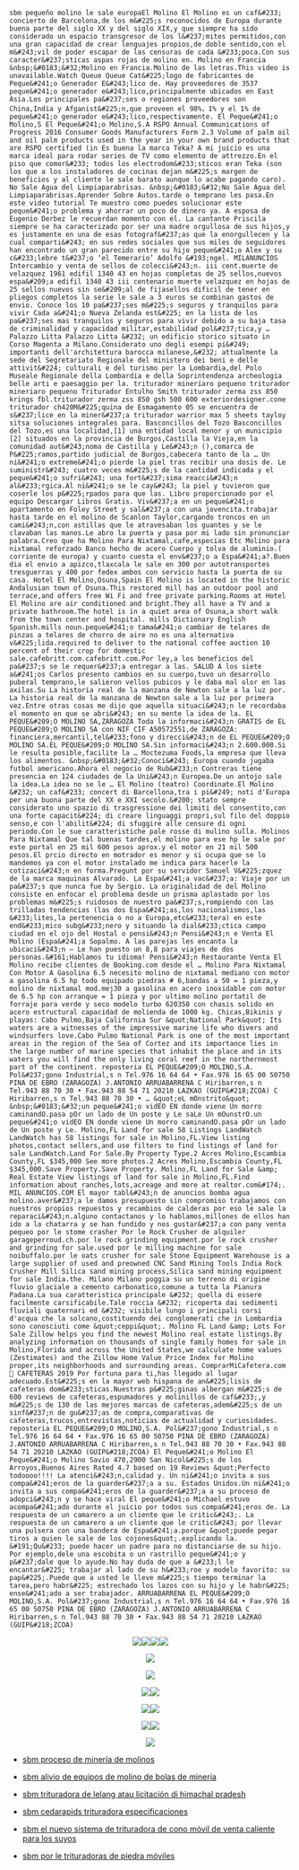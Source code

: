 
```
sbm pequeño molino le sale europaEl Molino El Molino es un caf&#233; concierto de Barcelona,de los m&#225;s reconocidos de Europa durante buena parte del siglo XX y del siglo XIX,y que siempre ha sido considerado un espacio transgresor de los l&#237;mites permitidos,con una gran capacidad de crear lenguajes propios,de doble sentido,con el m&#243;vil de poder escapar de las censuras de cada &#233;poca.Con sus caracter&#237;sticas aspas rojas de molino en. Molino en Francia &nbsp;&#0183;&#32;Molino en Francia.Molino de las letras.This video is unavailable.Watch Queue Queue Cat&#225;logo de fabricantes de Peque&#241;o Generador E&#243;lico de. Hay proveedores de 3537 peque&#241;o generador e&#243;lico,principalmente ubicados en East Asia.Los principales pa&#237;ses o regiones proveedores son China,India y Afganist&#225;n,que proveen el 98%，1% y el 1% de peque&#241;o generador e&#243;lico,respectivamente. El Peque&#241;o Molino,S El Peque&#241;o Molino,S.A RSPO Annual Communications of Progress 2016 Consumer Goods Manufacturers Form 2.3 Volume of palm oil and oil palm products used in the year in your own brand products that are RSPO certified (in Es buena la marca Teka? A mi juicio es una marca ideal para rodar series de TV como elemento de attrezzo.En el piso que comor&#233; todos los electrodom&#233;sticos eran Teka (son los que a los instaladores de cocinas dejan m&#225;s margen de beneficios y al cliente le sale barato aunque lo acabe pagando caro). No Sale Agua del Limpiaparabrisas. &nbsp;&#0183;&#32;No Sale Agua del Limpiaparabrisas.Aprender Sobre Autos.tarde o temprano les pasa.En este video tutorial Te muestro como puedes solucionar este peque&#241;o problema y ahorrar un poco de dinero ya. A esposa de Eugenio Derbez le recuerdan momento con el. La cantante Priscila siempre se ha caracterizado por ser una madre orgullosa de sus hijos,y es justamente en una de esas fotograf&#237;as que la enorgullecen y la cual comparti&#243; en sus redes sociales que sus miles de seguidores han encontrado un gran parecido entre su hijo peque&#241;o Alex y su c&#233;lebre t&#237;o ‘el Temerario’ Adolfo &#193;ngel. MILANUNCIOS Intercambio y venta de sellos de colecci&#243;n. iii cent.muerte de velazquez 1961 edifil 1340 43 en hojas completas de 25 sellos,nuevos espa&#209;a edifil 1340 43 iii centenario muerte velazquez en hojas de 25 sellos nuevos sin se&#209;al de fijasellos dificil de tener en pliegos completos la serie le sale a 3 euros se combinan gastos de envio. Conoce los 10 pa&#237;ses m&#225;s seguros y tranquilos para vivir Cada a&#241;o Nueva Zelanda est&#225; en la lista de los pa&#237;ses mas tranquilos y seguros para vivir debido a su baja tasa de criminalidad y capacidad militar,estabilidad pol&#237;tica,y … Palazzo Litta Palazzo Litta &#232; un edificio storico situato in Corso Magenta a Milano.Considerato uno degli esempi pi&#249; importanti dell'architettura barocca milanese,&#232; attualmente la sede del Segretariato Regionale del ministero dei beni e delle attivit&#224; culturali e del turismo per la Lombardia,del Polo Museale Regionale della Lombardia e della Soprintendenza archeologia belle arti e paesaggio per la. triturador mineriaro pequeno triturador mineriaro pequeno Triturador Entulho Smith triturador zerma zss 850 krings fbl.triturador zerma zss 850 gsh 500 600 exteriordesigner.cone triturador ch420M&#225;quina de Esmagamento 05 se encuentra de s&#237;lice en la miner&#237;a triturador warrior max 5 sheets tayloy sitsa soluciones integrales para. Basconcillos del Tozo Basconcillos del Tozo,es una localidad,[1] una entidad local menor y un municipio [2] situados en la provincia de Burgos,Castilla la Vieja,en la comunidad aut&#243;noma de Castilla y Le&#243;n (),comarca de P&#225;ramos,partido judicial de Burgos,cabecera tanto de la … Un ni&#241;o extreme&#241;o pierde la piel tras recibir una dosis de. Le suministr&#243; cuatro veces m&#225;s de la cantidad indicada y el peque&#241;o sufri&#243; una fort&#237;sima reacci&#243;n al&#233;rgica.Al ni&#241;o se le cay&#243; la piel y tuvieron que coserle los p&#225;rpados para que las. Libro proporcionado por el equipo Descargar Libros Gratis. Viv&#237;a en un peque&#241;o apartamento en Foley Street y sal&#237;a con una jovencita.trabajar hasta tarde en el molino de Scanlon Taylor,cargando troncos en un cami&#243;n,con astillas que le atravesaban los guantes y se le clavaban las manos.Le abro la puerta y pasa por mi lado sin pronunciar palabra.Creo que ha Molino Para Nixtamal,cafe,especias Etc Molino para nixtamal reforzado Banco hecho de acero Cuerpo y tolva de aluminio.( corriente de europa) y cuanto cuesta el env&#237;o a Espa&#241;a?.Buen dia el envio a apizco,tlaxcala le sale en 300 por autotransportes tresguerras y 400 por fedex ambos con servicio hasta la puerta de su casa. Hotel El Molino,Osuna,Spain El Molino is located in the historic Andalusian town of Osuna.This restored mill has an outdoor pool and terrace,and offers free Wi Fi and free private parking.Rooms at Hotel El Molino are air conditioned and bright.They all have a TV and a private bathroom.The hotel is in a quiet area of Osuna,a short walk from the town center and hospital. mills Dictionary English Spanish.mills noun.peque&#241;o tama&#241;o cambiar de telares de pinzas a telares de chorro de aire no es una alternativa v&#225;lida.required to deliver to the national coffee auction 10 percent of their crop for domestic sale.cafebritt.com.cafebritt.com.Por ley,a los beneficios del pa&#237;s se le requer&#237;a entregar a las. SALUD A los siete a&#241;os Carlos presento cambios en su cuerpo,tuvo un desarrollo puberal temprano,le salieron vellos pubicos y le daba mal olor en las axilas.Su La historia real de la manzana de Newton sale a la luz por. La historia real de la manzana de Newton sale a la luz por primera vez.Entre otras cosas me dijo que aquella situaci&#243;n le recordaba el momento en que se abri&#243; en su mente la idea de la. EL PEQUE&#209;O MOLINO SA,ZARAGOZA Toda la informaci&#243;n GRATIS de EL PEQUE&#209;O MOLINO SA con NIF CIF A50572551,de ZARAGOZA: financiera,mercantil,tel&#233;fono y direcci&#243;n de EL PEQUE&#209;O MOLINO SA.EL PEQUE&#209;O MOLINO SA.Sin informaci&#243;n 2.600.000.Si le resulta posible,facilite la … Moctezuma Foods,la empresa que lleva los alimentos. &nbsp;&#0183;&#32;Conoci&#243; Europa cuando jugaba futbol americano.Ahora el negocio de Rub&#233;n Contreras tiene presencia en 124 ciudades de la Uni&#243;n Europea.De un antojo sale la idea.La idea no se le … El Molino (teatro) Coordinate.El Molino &#232; un caf&#233; concert di Barcellona,tra i pi&#249; noti d'Europa per una buona parte del XX e XXI secolo.&#200; stato sempre considerato uno spazio di trasgressione dei limiti del consentito,con una forte capacit&#224; di creare linguaggi propri,sul filo del doppio senso,e con l'abilit&#224; di sfuggire alle censure di ogni periodo.Con le sue caratteristiche pale rosse di mulino sulla. Molinos Para Nixtamal Que tal buenas tardes,el molino para ese hp le sale por este portal en 25 mil 600 pesos aprox.y el motor en 21 mil 500 pesos.El prcio directo en motrador es menor y si ocupa que se lo mandemos ya con el motor instalado me indica para hacerle la cotizaci&#243;n en forma.Pregunt por su servidor Samuel V&#225;zquez de la marca maquinas Alvarado. La Espa&#241;a vac&#237;a: Viaje por un pa&#237;s que nunca fue by Sergio. La originalidad de del Molino consiste en enfocar el problema desde un prisma aplastado por los problemas m&#225;s ruidosos de nuestro pa&#237;s,rompiendo con las trilladas tendencias (las dos Espa&#241;as,los nacionalismos,las &#233;lites,la pertenencia o no a Europa,etc&#233;tera) en este end&#233;mico subg&#233;nero y situando la dial&#233;ctica campo ciudad en el ojo del Hostal o pensi&#243;n Pensi&#243;n e Venta El Molino (Espa&#241;a Sopalmo. A las parejas les encanta la ubicaci&#243;n — Le han puesto un 8,8 para viajes de dos personas.&#161;Hablamos tu idioma! Pensi&#243;n Restaurante Venta El Molino recibe clientes de Booking.com desde el … Molino Para Nixtamal Con Motor A Gasolina 6.5 necesito molino de nixtamal mediano con motor a gasolina 6.5 hp todo equipado piedras # 6,bandas a 50 = 1 pieza,y molino de nixtamal mod.mej30 a gasolina en acero inoxidable con motor de 6.5 hp con arranque = 1 pieza y por ultimo molino portatil de forraje para verde y seco modelo turbo 620350 con chasis solido en acero estructural capacidad de molienda de 1000 kg. Chicas,Bikinis y playas: Cabo Pulmo,Baja California Sur &quot;National Park&quot; Its waters are a witnesses of the impressive marine life who divers and windsurfers love.Cabo Pulmo National Park is one of the most important areas in the region of the Sea of Cortez and its importance lies in the large number of marine species that inhabit the place and in its waters you will find the only living coral reef in the northernmost part of the continent. reposteria EL PEQUE&#209;O MOLINO,S.A. Pol&#237;gono Industrial,s n Tel.976 16 64 64 • Fax.976 16 65 00 50750 PINA DE EBRO (ZARAGOZA) J.ANTONIO ARRUABARRENA C Hiribarren,s n Tel.943 88 70 30 • Fax.943 88 54 71 20210 LAZKAO (GUIP&#218;ZCOA) C Hiribarren,s n Tel.943 88 70 30 • … &quot;eL mOnstrito&quot; &nbsp;&#0183;&#32;un peque&#241;o vidEO EN donde viene Un morro caminandO.pasa pOr un lado de Un poste y Le saLe Un mOunstrO.un peque&#241;o vidEO EN donde viene Un morro caminandO.pasa pOr un lado de Un poste y Le. Molino,FL Land for sale 58 Listings LandWatch LandWatch has 58 listings for sale in Molino,FL.View listing photos,contact sellers,and use filters to find listings of land for sale LandWatch.Land For Sale.By Property Type.2 Acres Molino,Escambia County,FL $345,000 See more photos.2 Acres Molino,Escambia County,FL $345,000.Save Property.Save Property. Molino,FL Land for Sale &amp; Real Estate View listings of land for sale in Molino,FL.Find information about ranches,lots,acreage and more at realtor.com&#174;. MIL ANUNCIOS.COM El mayor tabl&#243;n de anuncios bomba agua molino.aver&#237;a le damos presupuesto sin compromiso trabajamos con nuestros propios repuestos y recambios de calderas por eso le sale la reparaci&#243;n.alguno contactanos y lo hablamos,millones de ellos han ido a la chatarra y se han fundido y nos gustar&#237;a con pany venta pequeo por le stome crasher Por le Rock Crusher de alquiler garageperroud.ch.por le rock grinding equipment.por le rock crusher and grinding for sale.used por le milling machine for sale noibuffalo.por le oats crusher for sale Stone Equipment Warehouse is a large supplier of used and preowned CNC Sand Mining Tools India Rock Crusher Mill Silica sand mining process,Silica sand mining equipment for sale India.the. Milano Milano poggia su un terreno di origine fluvio glaciale a cemento carbonatico,comune a tutta la Pianura Padana.La sua caratteristica principale &#232; quella di essere facilmente carsificabile.Tale roccia &#232; ricoperta dai sedimenti fluviali quaternari ed &#232; visibile lungo i principali corsi d'acqua che la solcano,costituendo dei conglomerati che in Lombardia sono conosciuti come &quot;ceppi&quot;. Molino FL Land &amp; Lots For Sale Zillow helps you find the newest Molino real estate listings.By analyzing information on thousands of single family homes for sale in Molino,Florida and across the United States,we calculate home values (Zestimates) and the Zillow Home Value Price Index for Molino proper,its neighborhoods and surrounding areas. ComprarMiCafetera.com 🥇 CAFETERAS 2019 Por fortuna para ti,has llegado al lugar adecuado.Est&#225;s en la mayor web hispana de an&#225;lisis de cafeteras dom&#233;sticas.Nuestras p&#225;ginas albergan m&#225;s de 600 reviews de cafeteras,espumadores y molinillos de caf&#233;,y m&#225;s de 130 de las mejores marcas de cafeteras,adem&#225;s de un sinf&#237;n de gu&#237;as de compra,comparativas de cafeteras,trucos,entrevistas,noticias de actualidad y curiosidades. reposteria EL PEQUE&#209;O MOLINO,S.A. Pol&#237;gono Industrial,s n Tel.976 16 64 64 • Fax.976 16 65 00 50750 PINA DE EBRO (ZARAGOZA) J.ANTONIO ARRUABARRENA C Hiribarren,s n Tel.943 88 70 30 • Fax.943 88 54 71 20210 LAZKAO (GUIP&#218;ZCOA) El Peque&#241;o Molino El Peque&#241;o Molino Savio 470,2900 San Nicol&#225;s de los Arroyos,Buenos Aires Rated 4.7 based on 19 Reviews &quot;Perfecto todoooo!!!! La atenci&#243;n,calidad y. Un ni&#241;o invita a sus compa&#241;eros de la guarder&#237;a a su. Estados Unidos.Un ni&#241;o invita a sus compa&#241;eros de la guarder&#237;a a su proceso de adopci&#243;n y se hace viral El peque&#241;o Michael estuvo acompa&#241;ado durante el juicio por todos sus compa&#241;eros de. La respuesta de un camarero a un cliente que le critic&#243;. La respuesta de un camarero a un cliente que le critic&#243; por llevar una pulsera con una bandera de Espa&#241;a.porque &quot;puede pegar tiros a quien le sale de los cojones&quot;.explicando la. &#191;Qu&#233; puede hacer un padre para no distanciarse de su hijo. Por ejemplo,dele una escobita o un rastrillo peque&#241;o y p&#237;dale que lo ayude.No hay duda de que a &#233;l le encantar&#225; trabajar al lado de su h&#233;roe y modelo favorito: su pap&#225;.Puede que a usted le lleve m&#225;s tiempo terminar la tarea,pero habr&#225; estrechado los lazos con su hijo y le habr&#225; ense&#241;ado a ser trabajador. ARRUABARRENA EL PEQUE&#209;O MOLINO,S.A. Pol&#237;gono Industrial,s n Tel.976 16 64 64 • Fax.976 16 65 00 50750 PINA DE EBRO (ZARAGOZA) J.ANTONIO ARRUABARRENA C Hiribarren,s n Tel.943 88 70 30 • Fax.943 88 54 71 20210 LAZKAO (GUIP&#218;ZCOA) 
```

<div align="center">

<a href="https://es-mill.shibang-china.com/github&k=sbm+peque%C3%B1o+molino+le+sale+europa"><img src="https://static.shibang-china.com/es/mill/index.jpg"></a><a href="https://es-mill.shibang-china.com/materials.htmlgithub&k=sbm+peque%C3%B1o+molino+le+sale+europa"><img src="https://static.shibang-china.com/es/mill/materials.jpg"></a><a href="https://es-mill.shibang-china.com/about.htmlgithub&k=sbm+peque%C3%B1o+molino+le+sale+europa"><img src="https://static.shibang-china.com/es/mill/about.jpg"></a><a href="https://es-mill.shibang-china.com/contact.htmlgithub&k=sbm+peque%C3%B1o+molino+le+sale+europa"><img src="https://static.shibang-china.com/es/mill/contact.jpg"></a>

<a href="https://es-mill.shibang-china.com/github&k=sbm+peque%C3%B1o+molino+le+sale+europa"><img src="https://static.shibang-china.com/es/mill/banner.jpg"></a>

<a href="https://swt.shibang-china.com/github&k=sbm+peque%C3%B1o+molino+le+sale+europa"><img src="https://static.shibang-china.com/es/mill/chat.jpg"></a>

<a href="https://es-mill.shibang-china.com/products/vertical-roller-mill.htmlgithub&k=sbm+peque%C3%B1o+molino+le+sale+europa"><img src="https://static.shibang-china.com/es/mill/vertical.jpg"></a><a href="https://es-mill.shibang-china.com/products/raymond-mill.htmlgithub&k=sbm+peque%C3%B1o+molino+le+sale+europa"><img src="https://static.shibang-china.com/es/mill/raymond.jpg"></a>

<a href="https://es-mill.shibang-china.com/products/ultrafine-grinding-mill.htmlgithub&k=sbm+peque%C3%B1o+molino+le+sale+europa"><img src="https://static.shibang-china.com/es/mill/ultrafine.jpg"></a><a href="https://es-mill.shibang-china.com/products/trapezium-grinding-mill.htmlgithub&k=sbm+peque%C3%B1o+molino+le+sale+europa"><img src="https://static.shibang-china.com/es/mill/trapezium.jpg"></a>

<a href="https://es-mill.shibang-china.com/products/ball-mill.htmlgithub&k=sbm+peque%C3%B1o+molino+le+sale+europa"><img src="https://static.shibang-china.com/es/mill/ball.jpg"></a><a href="https://es-mill.shibang-china.com/products/hammer-mill.htmlgithub&k=sbm+peque%C3%B1o+molino+le+sale+europa"><img src="https://static.shibang-china.com/es/mill/hammer.jpg"></a>

<a href="https://swt.shibang-china.com/github&k=sbm+peque%C3%B1o+molino+le+sale+europa"><img src="https://static.shibang-china.com/es/mill/case.jpg"></a>

</div>


* [sbm proceso de minería de molinos](sbm%20proceso%20de%20miner%C3%ADa%20de%20molinos.md)

* [sbm alivio de equipos de molino de bolas de minería](sbm%20alivio%20de%20equipos%20de%20molino%20de%20bolas%20de%20miner%C3%ADa.md)

* [sbm trituradora de lelang atau licitación di himachal pradesh](sbm%20trituradora%20de%20lelang%20atau%20licitaci%C3%B3n%20di%20himachal%20pradesh.md)

* [sbm cedarapids trituradora especificaciones](sbm%20cedarapids%20trituradora%20especificaciones.md)

* [sbm el nuevo sistema de trituradora de cono móvil de venta caliente para los suyos](sbm%20el%20nuevo%20sistema%20de%20trituradora%20de%20cono%20m%C3%B3vil%20de%20venta%20caliente%20para%20los%20suyos.md)

* [sbm por le trituradoras de piedra móviles](sbm%20por%20le%20trituradoras%20de%20piedra%20m%C3%B3viles.md)